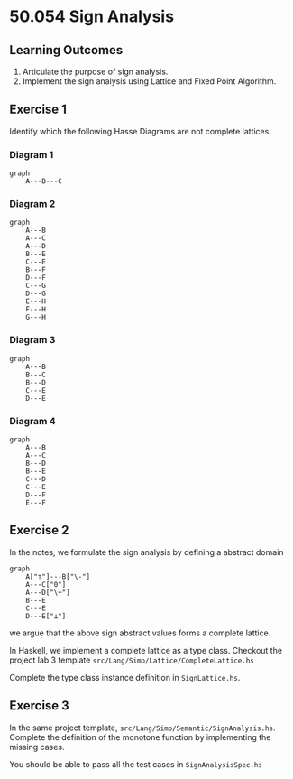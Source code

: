# 50.054 Sign Analysis

## Learning Outcomes

1. Articulate the purpose of sign analysis.
1. Implement the sign analysis using Lattice and Fixed Point Algorithm.



## Exercise 1 

Identify which the following Hasse Diagrams are not complete lattices

### Diagram 1 

```mermaid 
graph
    A---B---C
```

### Diagram 2

```mermaid 
graph 
    A---B
    A---C
    A---D
    B---E
    C---E
    B---F
    D---F
    C---G
    D---G
    E---H
    F---H
    G---H
```

### Diagram 3

```mermaid
graph
    A---B
    B---C
    B---D
    C---E
    D---E
```

### Diagram 4

```mermaid 
graph
    A---B
    A---C
    B---D
    B---E
    C---D
    C---E
    D---F
    E---F
```


## Exercise 2


In the notes, we formulate the sign analysis by defining a abstract domain 

```mermaid
graph
    A["⊤"]---B["\-"]
    A---C["0"]
    A---D["\+"]
    B---E
    C---E
    D---E["⊥"]
```

we argue that the above sign abstract values forms a complete lattice.

In Haskell, we implement a complete lattice as a type class. Checkout the project lab 3 template `src/Lang/Simp/Lattice/CompleteLattice.hs`

Complete the type class instance definition in `SignLattice.hs`.

## Exercise 3 

In the same project template, `src/Lang/Simp/Semantic/SignAnalysis.hs`. Complete the definition of the monotone function by implementing the missing cases. 

You should be able to pass all the test cases in `SignAnalysisSpec.hs`


